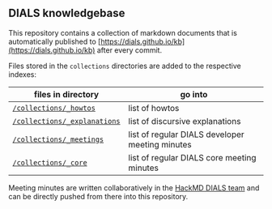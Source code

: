 ## DIALS knowledgebase

This repository contains a collection of markdown documents that is automatically
published to [https://dials.github.io/kb](https://dials.github.io/kb) after every commit.

Files stored in the `collections` directories are added to the respective indexes:

files in directory | go into
--- | ---
[`/collections/_howtos`](https://github.com/dials/kb/tree/master/collections/_howtos) | list of howtos
[`/collections/_explanations`](https://github.com/dials/kb/tree/master/collections/_explanations) | list of discursive explanations
[`/collections/_meetings`](https://github.com/dials/kb/tree/master/collections/_meetings) | list of regular DIALS developer meeting minutes
[`/collections/_core`](https://github.com/dials/kb/tree/master/collections/_core) | list of regular DIALS core meeting minutes

Meeting minutes are written collaboratively in the [HackMD DIALS team](https://hackmd.io/@dials) and can be directly
pushed from there into this repository.
